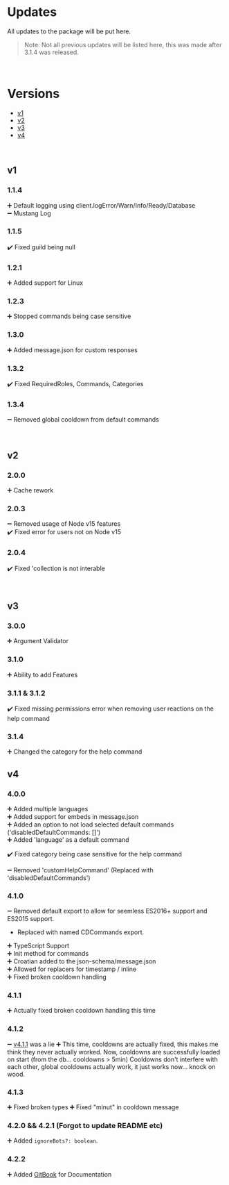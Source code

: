 # Updates

All updates to the package will be put here.

> Note: Not all previous updates will be listed here, this was made after 3.1.4 was released.

<br>

# Versions

- [v1](#v1)
- [v2](#v2)
- [v3](#v3)
- [v4](#v4)

<br>

## v1

### 1.1.4

➕ Default logging using client.logError/Warn/Info/Ready/Database <br>
➖ Mustang Log<br>

### 1.1.5

✔️ Fixed guild being null<br>

### 1.2.1

➕ Added support for Linux<br>

### 1.2.3

➕ Stopped commands being case sensitive<br>

### 1.3.0

➕ Added message.json for custom responses<br>

### 1.3.2

✔️ Fixed RequiredRoles, Commands, Categories<br>

### 1.3.4

➖ Removed global cooldown from default commands<br>

<br>

## v2

### 2.0.0

➕ Cache rework

### 2.0.3

➖ Removed usage of Node v15 features <br>
✔️ Fixed error for users not on Node v15<br>

### 2.0.4

✔️ Fixed 'collection is not interable<br>

<br>

## v3

### 3.0.0

➕ Argument Validator<br>

### 3.1.0

➕ Ability to add Features<br>

### 3.1.1 & 3.1.2

✔️ Fixed missing permissions error when removing user reactions on the help command<br>

### 3.1.4

➕ Changed the category for the help command<br>

## v4

### 4.0.0

➕ Added multiple languages<br>
➕ Added support for embeds in message.json<br>
➕ Added an option to not load selected default commands ('disabledDefaultCommands: []')<br>
➕ Added 'language' as a default command<br>

✔️ Fixed category being case sensitive for the help command<br>

➖ Removed 'customHelpCommand' (Replaced with 'disabledDefaultCommands')<br>

### 4.1.0

➖ Removed default export to allow for seemless ES2016+ support and ES2015 support.

- Replaced with named CDCommands export.<br>

➕ TypeScript Support<br>
➕ Init method for commands<br>
➕ Croatian added to the json-schema/message.json<br>
➕ Allowed for replacers for timestamp / inline<br>
➕ Fixed broken cooldown handling<br>

### 4.1.1

➕ Actually fixed broken cooldown handling this time<br>

### 4.1.2

➖ [v4.1.1](#4.1.1) was a lie
➕ This time, cooldowns are actually fixed, this makes me think they never actually worked. Now, cooldowns are successfully loaded on start (from the db... cooldowns > 5min) Cooldowns don't interfere with each other, global cooldowns actually work, it just works now... knock on wood.

### 4.1.3

➕ Fixed broken types
➕ Fixed "minut" in cooldown message

### 4.2.0 && 4.2.1 (Forgot to update README etc)

➕ Added `ignoreBots?: boolean`.

### 4.2.2

➕ Added [GitBook](https://docs.creativedevelopments.org/cdcommands) for Documentation
